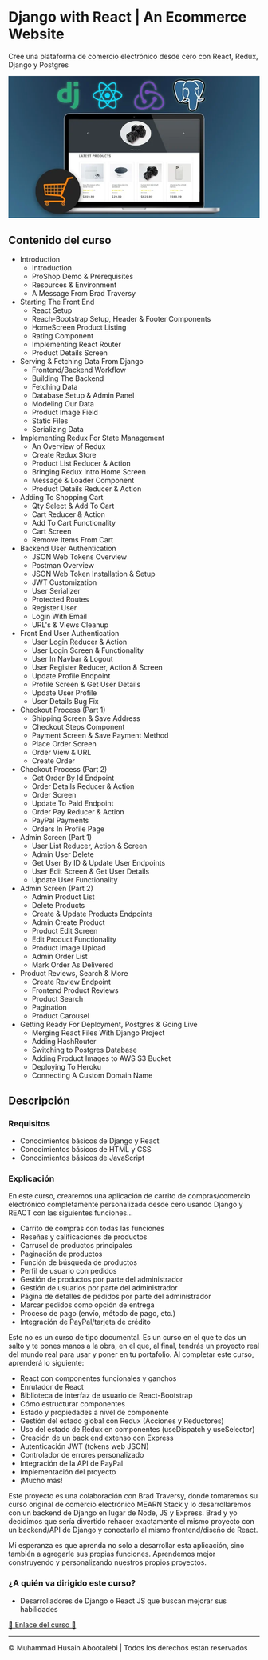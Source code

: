 
<!-- ©©©©©©©©©©©©©©©©©©©©©©©© All Rights Are Reserved By Muhammad Husain Abootalebi ©©©©©©©©©©©©©©©©©©©©©©©©©©©©©©©©©© -->

# Django with React | An Ecommerce Website

Cree una plataforma de comercio electrónico desde cero con React, Redux, Django y Postgres

![Django For Beginners](../../assets/Courses/Course%20Covers/0%20-%202%20-%20Django%20with%20React%20An%20Ecommerce%20Website.webp)

## Contenido del curso

- Introduction
  - Introduction
  - ProShop Demo & Prerequisites
  - Resources & Environment
  - A Message From Brad Traversy
- Starting The Front End
  - React Setup
  - Reach-Bootstrap Setup, Header & Footer Components
  - HomeScreen Product Listing
  - Rating Component
  - Implementing React Router
  - Product Details Screen
- Serving & Fetching Data From Django
  - Frontend/Backend Workflow
  - Building The Backend
  - Fetching Data
  - Database Setup & Admin Panel
  - Modeling Our Data
  - Product Image Field
  - Static Files
  - Serializing Data
- Implementing Redux For State Management
  - An Overview of Redux
  - Create Redux Store
  - Product List Reducer & Action
  - Bringing Redux Intro Home Screen
  - Message & Loader Component
  - Product Details Reducer & Action
- Adding To Shopping Cart
  - Qty Select & Add To Cart
  - Cart Reducer & Action
  - Add To Cart Functionality
  - Cart Screen
  - Remove Items From Cart
- Backend User Authentication
  - JSON Web Tokens Overview
  - Postman Overview
  - JSON Web Token Installation & Setup
  - JWT Customization
  - User Serializer
  - Protected Routes
  - Register User
  - Login With Email
  - URL's & Views Cleanup
- Front End User Authentication
  - User Login Reducer & Action
  - User Login Screen & Functionality
  - User In Navbar & Logout
  - User Register Reducer, Action & Screen
  - Update Profile Endpoint
  - Profile Screen & Get User Details
  - Update User Profile
  - User Details Bug Fix
- Checkout Process (Part 1)
  - Shipping Screen & Save Address
  - Checkout Steps Component
  - Payment Screen & Save Payment Method
  - Place Order Screen
  - Order View & URL
  - Create Order
- Checkout Process (Part 2)
  - Get Order By Id Endpoint
  - Order Details Reducer & Action
  - Order Screen
  - Update To Paid Endpoint
  - Order Pay Reducer & Action
  - PayPal Payments
  - Orders In Profile Page
- Admin Screen (Part 1)
  - User List Reducer, Action & Screen
  - Admin User Delete
  - Get User By ID & Update User Endpoints
  - User Edit Screen & Get User Details
  - Update User Functionality
- Admin Screen (Part 2)
  - Admin Product List
  - Delete Products
  - Create & Update Products Endpoints
  - Admin Create Product
  - Product Edit Screen
  - Edit Product Functionality
  - Product Image Upload
  - Admin Order List
  - Mark Order As Delivered
- Product Reviews, Search & More
  - Create Review Endpoint
  - Frontend Product Reviews
  - Product Search
  - Pagination
  - Product Carousel
- Getting Ready For Deployment, Postgres & Going Live
  - Merging React Files With Django Project
  - Adding HashRouter
  - Switching to Postgres Database
  - Adding Product Images to AWS S3 Bucket
  - Deploying To Heroku
  - Connecting A Custom Domain Name

## Descripción

### Requisitos

- Conocimientos básicos de Django y React
- Conocimientos básicos de HTML y CSS
- Conocimientos básicos de JavaScript

### Explicación

En este curso, crearemos una aplicación de carrito de compras/comercio electrónico completamente personalizada desde cero usando Django y REACT con las siguientes funciones...

- Carrito de compras con todas las funciones
- Reseñas y calificaciones de productos
- Carrusel de productos principales
- Paginación de productos
- Función de búsqueda de productos
- Perfil de usuario con pedidos
- Gestión de productos por parte del administrador
- Gestión de usuarios por parte del administrador
- Página de detalles de pedidos por parte del administrador
- Marcar pedidos como opción de entrega
- Proceso de pago (envío, método de pago, etc.)
- Integración de PayPal/tarjeta de crédito

Este no es un curso de tipo documental. Es un curso en el que te das un salto y te pones manos a la obra, en el que, al final, tendrás un proyecto real del mundo real para usar y poner en tu portafolio. Al completar este curso, aprenderá lo siguiente:

- React con componentes funcionales y ganchos
- Enrutador de React
- Biblioteca de interfaz de usuario de React-Bootstrap
- Cómo estructurar componentes
- Estado y propiedades a nivel de componente
- Gestión del estado global con Redux (Acciones y Reductores)
- Uso del estado de Redux en componentes (useDispatch y useSelector)
- Creación de un back end extenso con Express
- Autenticación JWT (tokens web JSON)
- Controlador de errores personalizado
- Integración de la API de PayPal
- Implementación del proyecto
- ¡Mucho más!

Este proyecto es una colaboración con Brad Traversy, donde tomaremos su curso original de comercio electrónico MEARN Stack y lo desarrollaremos con un backend de Django en lugar de Node, JS y Express. Brad y yo decidimos que sería divertido rehacer exactamente el mismo proyecto con un backend/API de Django y conectarlo al mismo frontend/diseño de React.

Mi esperanza es que aprenda no solo a desarrollar esta aplicación, sino también a agregarle sus propias funciones. Aprendemos mejor construyendo y personalizando nuestros propios proyectos.

### ¿A quién va dirigido este curso?

- Desarrolladores de Django o React JS que buscan mejorar sus habilidades

[🔗 Enlace del curso 🔗](https://www.udemy.com/course/django-with-react-an-ecommerce-website/?couponCode=ST21MT121624)

---

© Muhammad Husain Abootalebi | Todos los derechos están reservados

<!-- ©©©©©©©©©©©©©©©©©©©©©©©© All Rights Are Reserved By Muhammad Husain Abootalebi ©©©©©©©©©©©©©©©©©©©©©©©©©©©©©©©©©© -->

